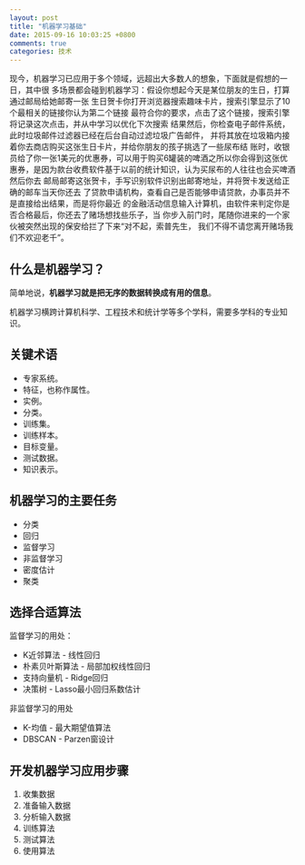 ```yaml
---
layout: post
title: "机器学习基础"
date: 2015-09-16 10:03:25 +0800
comments: true
categories: 技术
---
```

现今，机器学习已应用于多个领域，远超出大多数人的想象，下面就是假想的一日，其中很
多场景都会碰到机器学习：假设你想起今天是某位朋友的生日，打算通过邮局给她邮寄一张
生日贺卡你打开浏览器搜索趣味卡片，搜索引擎显示了10个最相关的链接你认为第二个链接
最符合你的要求，点击了这个链接，搜索引擎将记录这次点击，并从中学习以优化下次搜索
结果然后，你检查电子邮件系统，此时垃圾邮件过滤器已经在后台自动过滤垃圾广告邮件，
并将其放在垃圾箱内接着你去商店购买这张生日卡片，并给你朋友的孩子挑选了一些尿布结
账时，收银员给了你一张1美元的优惠券，可以用于购买6罐装的啤酒之所以你会得到这张优
惠券，是因为款台收费软件基于以前的统计知识，认为买尿布的人往往也会买啤酒然后你去
邮局邮寄这张贺卡，手写识别软件识别出邮寄地址，并将贺卡发送给正确的邮车当天你还去
了贷款申请机构，查看自己是否能够申请贷款，办事员并不是直接给出结果，而是将你最近
的金融活动信息输入计算机，由软件来判定你是否合格最后，你还去了赌场想找些乐子，当
你步入前门时，尾随你进来的一个家伙被突然出现的保安给拦了下来“对不起，索普先生，
我们不得不请您离开赌场我们不欢迎老千”。

## 什么是机器学习？

简单地说，**机器学习就是把无序的数据转换成有用的信息**。

机器学习横跨计算机科学、工程技术和统计学等多个学科，需要多学科的专业知识。

## 关键术语

+ 专家系统。
+ 特征，也称作属性。
+ 实例。
+ 分类。
+ 训练集。
+ 训练样本。
+ 目标变量。
+ 测试数据。
+ 知识表示。

## 机器学习的主要任务

+ 分类
+ 回归
+ 监督学习
+ 非监督学习
+ 密度估计
+ 聚类

## 选择合适算法

监督学习的用处：
  + K近邻算法 - 线性回归
  + 朴素贝叶斯算法 - 局部加权线性回归
  + 支持向量机 - Ridge回归
  + 决策树 - Lasso最小回归系数估计

非监督学习的用处
  + K-均值 - 最大期望值算法
  + DBSCAN - Parzen窗设计

## 开发机器学习应用步骤

1. 收集数据
2. 准备输入数据
3. 分析输入数据
4. 训练算法
5. 测试算法
6. 使用算法
